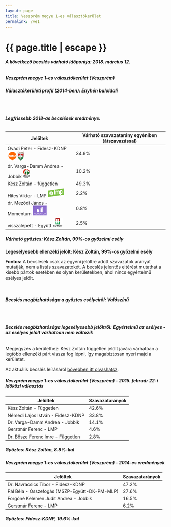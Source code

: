 ```yaml
---
layout: page
title: Veszprém megye 1-es választókerület
permalink: /ve1
---
```


<h1 class="page-title">{{ page.title | escape }}</h1>

<div class="section">
    <div class="row">
          <div class="col s12"><h6><span><strong>A következő becslés várható időpontja: 2018. március 12.</strong></span></h6>
		  <h5>Veszprém megye 1-es választókerület (Veszprém)</h5>
<h6><strong>Választókerületi profil (2014-ben): <span id="profil">Enyhén baloldali</span></strong></h6>
<br/>
<h6><strong>Legfrissebb 2018-as becslések eredménye:</strong></h6>
<table class="striped">
              <thead>
                <tr>
                    <th>Jelöltek</th>
                    <th>Várható szavazatarány egyéniben (átszavazással)</th>
                </tr>
              </thead>
              <tbody>
             <tr>
                  <td>Ovádi Péter - Fidesz-KDNP <img src="images/fideszkdnp_logo.png" style="width:55px;height:30px;"></td>
				  <td id="id_fidesz">34.9%</td>
			</tr>
			<tr><td>dr. Varga-Damm Andrea - Jobbik <img src="images/jobbik_logo.png" style="width:23px;height:30px;"></td><td id="id_jobbik">10.2%</td></tr>
<tr>
                  <td>Kész Zoltán - független</td>
				  <td id="id_baloldal">49.3%</td>
			</tr>
			<tr>
                  <td>Hites Viktor - LMP <img src="images/lmp_logo.png" style="width:52px;height:30px;"></td>
				  <td id="lmp">2.2%</td>
			</tr>
			<tr>
				  <td>dr. Meződi János - Momentum <img src="images/momentum_logo.png" style="width:44px;height:30px;"></td>
				  <td id="id_momentum">0.8%</td>
			</tr>
<tr>
<td>visszalépett -  Együtt <img src="images/egyutt_logo.png" style="width:31px;height:30px;"></td>
<td id="id_egyutt">2.5%</td>
</tr>                
              </tbody>
            </table>
			<h5>Várható győztes: <span id="gyoztes">Kész Zoltán, </span><span id="esely">99%</span><span>-os győzelmi esély</span></h5>
			<p><strong>Legesélyesebb ellenzéki jelölt: <span id="masodik">Kész Zoltán, </span><span id="esely2">99%</span><span>-os győzelmi esély</span></strong></p>
			
<p><strong>Fontos:</strong> A becslések csak az egyéni jelöltre adott szavazatok arányát mutatják, nem a listás szavazatokét. A becslés jelentős eltérést mutathat a kisebb pártok esetében és olyan kerületekben, ahol nincs egyértelmű esélyes jelölt.</p>
<br/>
			<h6><strong>Becslés megbízhatósága a győztes esélyeiről: Valószínű</strong> </h6>
<br/><h6><strong>Becslés megbízhatósága legesélyesebb jelöltről:</strong> <strong><span id="biztos_jelolt">Egyértelmű az esélyes - az esélyes jelölt várhatóan nem változik</span></strong></h6>
<p>Megjegyzés a kerülethez: Kész Zoltán független jelölt javára várhatóan a legtöbb ellenzéki párt vissza fog lépni, így magabiztosan nyeri majd a kerületet.</p>
<p>Az aktuális becslés leírásáról <a href="../metodologia#0305">bővebben itt olvashatsz</a>.</p>
          </div>
    </div>
</div>


<div class="section">
    <div class="row">
          <div class="col s12">
		  <h5>Veszprém megye 1-es választókerület (Veszprém) - 2015. február 22-i időközi választás</h5>
            <table class="striped">
              <thead>
                <tr>
                    <th>Jelöltek</th>
                    <th>Szavazatarányok</th>
                </tr>
              </thead>
              <tbody>
             <tr>
                  <td>Kész Zoltán - Független</td>
				  <td>42.6%</td>
			</tr>
			<tr>
			      <td>Némedi Lajos István - Fidesz-KDNP</td>
				  <td>33.8%</td>  
			</tr>
			<tr>
			      <td>Dr. Varga-Damm Andrea - Jobbik</td>
				  <td>14.1%</td>
			</tr>
			<tr>
				  <td>Gerstmár Ferenc - LMP</td>
				  <td>4.6%</td>
			</tr>
			<tr>
				  <td>Dr. Bősze Ferenc Imre	- Független</td>
				  <td>2.8%</td>
			</tr>		
              </tbody>
            </table>
			<h5>Győztes: Kész Zoltán, 8.8%-kal</h5>
          </div>
    </div>
</div>

<div class="section">
    <div class="row">
          <div class="col s12">
		  <h5>Veszprém megye 1-es választókerület (Veszprém) - 2014-es eredmények</h5>
            <table class="striped">
              <thead>
                <tr>
                    <th>Jelöltek</th>
                    <th>Szavazatarányok</th>
                </tr>
              </thead>
              <tbody>
             <tr>
                  <td>Dr. Navracsics Tibor - Fidesz-KDNP</td>
				  <td>47.2%</td>
			</tr>
			<tr>
			      <td>Pál Béla - Összefogás (MSZP-Együtt-DK-PM-MLP)</td>
				  <td>27.6%</td>  
			</tr>
			<tr>
			      <td>Forgóné Kelemen Judit Andrea - Jobbik</td>
				  <td>16.5%</td>
			</tr>
			<tr>
				  <td>Gerstmár Ferenc - LMP</td>
				  <td>6.2%</td>
			</tr>  	
              </tbody>
            </table>
			<h5>Győztes: Fidesz-KDNP, 19.6%-kal</h5>
          </div>
    </div>
</div>
